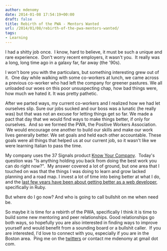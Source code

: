 ```yaml
---
author: mdenomy
date: 2014-01-08 17:54:19+00:00
draft: false
title: Rebirth of the PWA - Mentors Wanted
url: /2014/01/08/rebirth-of-the-pwa-mentors-wanted/
tags:
- Learning
---
```


I had a shitty job once.  I know, hard to believe, it must be such a unique and rare experience.  Don't worry recent employers, it wasn't you.  It really was a long, long time ago in a galaxy far, far away (the '90s).

I won't bore you with the particulars, but something interesting grew out of it.  One day while walking with some co-workers at lunch, we came across a previous co-worker who had left the company for greener pastures. We all unloaded our woes on this poor unsuspecting chap, how bad things were, how much we hated it. It was pretty pathetic.

After we parted ways, my current co-workers and I realized how we had let ourselves slip. Sure our jobs sucked and our boss was a lunatic (he really was) but that was not an excuse for letting things get so far. We made a pact that day that we would find ways to make things better, if only for ourselves.  And so we formed the PWA, the Positive Workers Association.  We would encourage one another to build our skills and make our work lives generally better. We set goals and held each other accountable. These goals were all things that helped us at our current job, so it wasn't like we were learning Italian to pass the time.

My company uses the 37 Signals product [Know Your Company](https://knowyourcompany.com/).  Today's question was "Is anything holding you back from doing the best work you can do right now?".  My answer covered a lot of ground, but one area that I touched on was that the things I was doing to learn and grow lacked planning and a road map. I invest a lot of time into being better at what I do, and the [last few years have been about getting better as a web developer](http://bostonrb.org/presentations/reinventing-yourself), specifically in Ruby.

But where do I go now? And who is going to call bullshit on me when need be.

So maybe it is time for a rebirth of the PWA, specifically I think it is time to build some new mentoring and peer relationships. Good relationships go both ways, so hopefully you are also interested in finding ways to improve yourself and would benefit from a sounding board or a bullshit caller.  If you are interested, I'd love to connect with you, especially if you are in the Boston area.  Ping me on the [twitters](https://twitter.com/mdenomy) or contact me mdenomy at gmail dot com.
